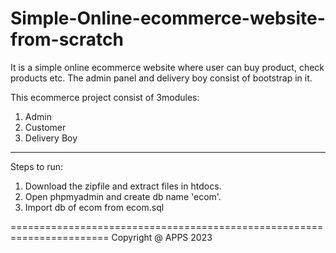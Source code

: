 # Simple-Online-ecommerce-website-from-scratch
It is a simple online ecommerce website where user can buy product, check products etc. The admin panel and delivery boy consist of bootstrap in it.



This ecommerce project consist of 3modules:
1) Admin
2) Customer
3) Delivery Boy

------------------------------------------------------------------------

Steps to run:
1) Download the zipfile and extract files in htdocs.
2) Open phpmyadmin and create db name 'ecom'.
3) Import db of ecom from ecom.sql

=======================================================================
Copyright @ APPS 2023
